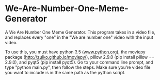 # We-Are-Number-One-Meme-Generator
A We Are Number One Meme Generator. This program takes in a video file, and replaces every "one" in the "We are number one" video with the input video.

To use this, you must have python 3.5 (www.python.org), the moviepy package (http://zulko.github.io/moviepy/), pillow 2.9.0 (pip install pillow == 2.9.0), and pyqt5 (pip install pyqt5).
Go to your command line prompt, and type "python main.py", then follow the steps.
Make sure you're video file you want to include is in the same path as the python script.
